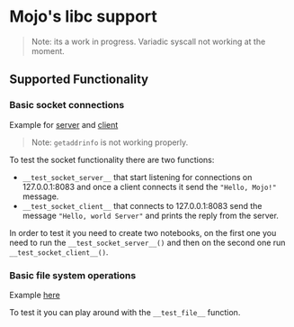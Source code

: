 # Mojo's libc support

> Note: its a work in progress. Variadic syscall not working at the moment.

## Supported Functionality
### Basic socket connections
Example for [server](https://github.com/crisadamo/mojo-libc/blob/main/Libc.mojo#L1575) and [client](https://github.com/crisadamo/mojo-libc/blob/main/Libc.mojo#L1534)

> Note: `getaddrinfo` is not working properly.

To test the socket functionality there are two functions:
- `__test_socket_server__` that start listening for connections on 127.0.0.1:8083 and once a client connects it send the `"Hello, Mojo!"` message.
- `__test_socket_client__` that connects to 127.0.0.1:8083 send the message `"Hello, world Server"` and prints the reply from the server.

In order to test it you need to create two notebooks, on the first one you need to run the `__test_socket_server__()` and then on the second one run `__test_socket_client__()`.


### Basic file system operations
Example [here](https://github.com/crisadamo/mojo-libc/blob/main/Libc.mojo#L1636)

To test it you can play around with the `__test_file__` function.
